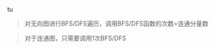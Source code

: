 

tu


>对无向图进行BFS/DFS遍历，调用BFS/DFS函数的次数=连通分量数

>对于连通图，只需要调用1次BFS/DFS
<!--stackedit_data:
eyJoaXN0b3J5IjpbLTQ0OTM0NTIzNCw0NDA5MDU2MTldfQ==
-->